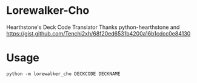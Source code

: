 # Lorewalker-Cho
Hearthstone's Deck Code Translator
Thanks python-hearthstone and https://gist.github.com/Tenchi2xh/68f20ed6531b4200a16b1cdcc0e84130

# Usage
`python -m lorewalker_cho DECKCODE DECKNAME`

